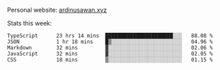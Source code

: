 Personal website: [ardinusawan.xyz](https://ardinusawan.xyz)

Stats this week:
<!--START_SECTION:waka-->

```text
TypeScript      23 hrs 14 mins  ██████████████████████░░░   88.08 %
JSON            1 hr 18 mins    █▒░░░░░░░░░░░░░░░░░░░░░░░   04.96 %
Markdown        32 mins         ▓░░░░░░░░░░░░░░░░░░░░░░░░   02.06 %
JavaScript      32 mins         ▓░░░░░░░░░░░░░░░░░░░░░░░░   02.05 %
CSS             18 mins         ▒░░░░░░░░░░░░░░░░░░░░░░░░   01.15 %
```

<!--END_SECTION:waka-->
